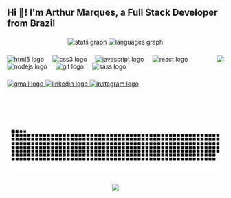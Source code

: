 <h2 align="left">Hi 👋! I'm Arthur Marques, a Full Stack Developer from Brazil</h2>

###

<div align="center">
  <img src="https://github-readme-stats.vercel.app/api?username=arthurcoode&hide_title=false&hide_rank=false&show_icons=true&include_all_commits=true&count_private=true&disable_animations=false&theme=dark&bg_color=0d1117&title_color=ff2e4d&icon_color=ff2e4d&text_color=ffffff&border_color=1a1a1a&locale=en&hide_border=false" height="150" alt="stats graph"  />
  <img src="https://github-readme-stats.vercel.app/api/top-langs?username=arthurcoode&locale=en&hide_title=false&layout=compact&card_width=320&langs_count=6&theme=dark&bg_color=0d1117&title_color=ff2e4d&text_color=ffffff&border_color=1a1a1a&hide_border=false" height="150" alt="languages graph"  />
</div>

###

<img align="right" height="150" src="https://media.giphy.com/media/u6DUcQbPPRHUAwe2tg/giphy.gif?cid=ecf05e47y34flj5joe67qaput134796wl7mt6jhqwvwq0xin&ep=v1_gifs_search&rid=giphy.gif&ct=g"  />

###

<div align="left">
  <img src="https://cdn.jsdelivr.net/gh/devicons/devicon/icons/html5/html5-original.svg" height="30" alt="html5 logo"  />
  <img width="12" />
  <img src="https://cdn.jsdelivr.net/gh/devicons/devicon/icons/css3/css3-original.svg" height="30" alt="css3 logo"  />
  <img width="12" />
  <img src="https://cdn.jsdelivr.net/gh/devicons/devicon/icons/javascript/javascript-original.svg" height="30" alt="javascript logo"  />
  <img width="12" />
  <img src="https://cdn.jsdelivr.net/gh/devicons/devicon/icons/react/react-original.svg" height="30" alt="react logo"  />
  <img width="12" />
  <img src="https://cdn.jsdelivr.net/gh/devicons/devicon/icons/nodejs/nodejs-original.svg" height="30" alt="nodejs logo"  />
  <img width="12" />
  <img src="https://cdn.jsdelivr.net/gh/devicons/devicon/icons/git/git-original.svg" height="30" alt="git logo"  />
  <img width="12" />
  <img src="https://cdn.jsdelivr.net/gh/devicons/devicon/icons/sass/sass-original.svg" height="30" alt="sass logo"  />
</div>

###

<div align="left">
  <a href="mailto:arthurdevmarques@gmail.com" target="_blank">
    <img src="https://img.shields.io/static/v1?message=Gmail&logo=gmail&label=&color=D14836&logoColor=white&labelColor=&style=for-the-badge" height="35" alt="gmail logo"  />
  </a>
  <a href="https://www.linkedin.com/in/arthur-marques-317baa38a/" target="_blank">
    <img src="https://img.shields.io/static/v1?message=LinkedIn&logo=linkedin&label=&color=0077B5&logoColor=white&labelColor=&style=for-the-badge" height="35" alt="linkedin logo"  />
  </a>
  <a href="https://www.instagram.com/arthurmarques.dev/" target="_blank">
    <img src="https://img.shields.io/static/v1?message=Instagram&logo=instagram&label=&color=E4405F&logoColor=white&labelColor=&style=for-the-badge" height="35" alt="instagram logo"  />
  </a>
</div>

###

<br clear="both">

<!-- Snake animation -->
![Snake animation](https://github.com/platane/platane/raw/output/github-contribution-grid-snake.svg)

###

<div align="center">
  <img src="https://profile-counter.glitch.me/arthurmarquesdev/count.svg?"  />
</div>
